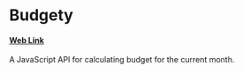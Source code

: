 # Budgety

#### [Web Link](https://mclods.github.io/Budgety/)

A JavaScript API for calculating budget for the current month.
